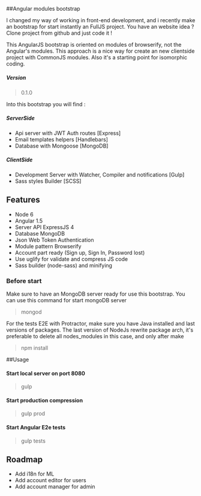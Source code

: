 
##Angular modules bootstrap

I changed my way of working in front-end development, and i recently make an bootstrap for start instantly an FullJS project. You have an website idea ? Clone project from github and just code it !

This AngularJS bootstrap is oriented on modules of browserify, not the Angular's modules. This approach is a nice way for create an new clientside project with CommonJS modules. Also it's a starting point for isomorphic coding.

##### Version
> 0.1.0

Into this bootstrap you will find :
##### ServerSide
* Api server with JWT Auth routes [Express]
* Email templates helpers [Handlebars]
* Database with Mongoose [MongoDB]

##### ClientSide
* Development Server with Watcher, Compiler and notifications [Gulp]
* Sass styles Builder [SCSS]

## Features
- Node 6
- Angular 1.5
- Server API ExpressJS 4
- Database MongoDB
- Json Web Token Authentication
- Module pattern Browserify
- Account part ready (Sign up, Sign In, Password lost)
- Use uglify for validate and compress JS code
- Sass builder (node-sass) and minifying

### Before start
Make sure to have an MongoDB server ready for use this bootstrap.
You can use this command for start mongoDB server
> mongod

For the tests E2E with Protractor, make sure you have Java installed and last versions of packages. The last version of NodeJs rewrite package arch, it's preferable to delete all nodes_modules in this case, and only after make
> npm install


##Usage

#### Start local server on port 8080
> gulp

#### Start production compression
> gulp prod

#### Start Angular E2e tests
> gulp tests

## Roadmap
- Add i18n for ML
- Add account editor for users
- Add account manager for admin
